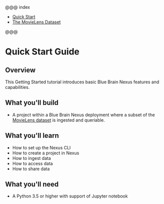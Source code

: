 @@@ index

* [Quick Start](quick-start/index.md)
* [The MovieLens Dataset](dataset/index.md)

@@@

# Quick Start Guide


## Overview

This Getting Started tutorial introduces basic Blue Brain Nexus features and capabilities.

## What you'll build

* A project within a Blue Brain Nexus deployment where a subset of the [MovieLens dataset](http://files.grouplens.org/datasets/movielens/ml-latest-small.zip) is ingested and queriable.

## What you'll learn

* How to set up the Nexus CLI
* How to create a project in Nexus
* How to ingest data
* How to access data
* How to share data

## What you'll need

* A Python 3.5 or higher  with support of Jupyter notebook